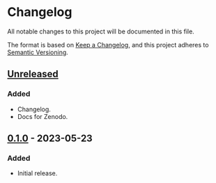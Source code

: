 # Changelog

All notable changes to this project will be documented in this file.

The format is based on [Keep a Changelog](https://keepachangelog.com/en/1.0.0/),
and this project adheres to [Semantic Versioning](https://semver.org/spec/v2.0.0.html).

## [Unreleased]

### Added

- Changelog.
- Docs for Zenodo.

## [0.1.0] - 2023-05-23

### Added

- Initial release.

[unreleased]: https://github.com/RISE-UNIBAS/metagrapho-tropy/compare/v0.1.0...HEAD
[0.1.0]: https://github.com/RISE-UNIBAS/metagrapho-tropy/releases/tag/v0.1.0